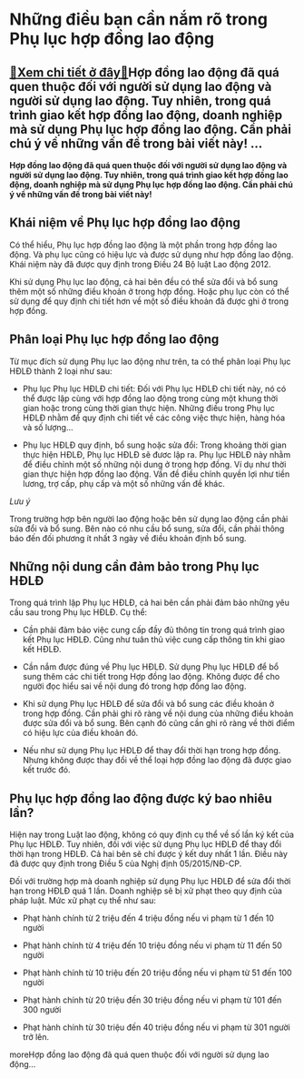 Những điều bạn cần nắm rõ trong Phụ lục hợp đồng lao động
=========================================================

[:gift:Xem chi tiết ở đây:gift:](https://hddtvn.com/nhung-dieu-ban-can-nam-ro-trong-phu-luc-hop-dong-lao-dong/)Hợp đồng lao động đã quá quen thuộc đối với người sử dụng lao động và người sử dụng lao động. Tuy nhiên, trong quá trình giao kết hợp đồng lao động, doanh nghiệp mà sử dụng Phụ lục hợp đồng lao động. Cần phải chú ý về những vấn đề trong bài viết này! …
------------------------------------------------------------------------------------------------------------------------------------------------------------------------------------------------------------------------------------------------------------

**Hợp đồng lao động đã quá quen thuộc đối với người sử dụng lao động và người sử dụng lao động. Tuy nhiên, trong quá trình giao kết hợp đồng lao động, doanh nghiệp mà sử dụng Phụ lục hợp đồng lao động. Cần phải chú ý về những vấn đề trong bài viết này!**



Khái niệm về Phụ lục hợp đồng lao động
--------------------------------------


Có thể hiểu, Phụ lục hợp đồng lao động là một phần trong hợp đồng lao động. Và phụ lục cũng có hiệu lực và được sử dụng như hợp đồng lao động. Khái niệm này đã được quy định trong Điều 24 Bộ luật Lao động 2012.


Khi sử dụng Phụ lục lao động, cả hai bên đều có thể sửa đổi và bổ sung thêm một số những điều khoản ở trong hợp đồng. Hoặc phụ lục còn có thể sử dụng để quy định chi tiết hơn về một số điều khoản đã được ghi ở trong hợp đồng.


Phân loại Phụ lục hợp đồng lao động
-----------------------------------


Từ mục đích sử dụng Phụ lục lao động như trên, ta có thể phân loại Phụ lục HĐLĐ thành 2 loại như sau:




* Phụ lục Phụ lục HĐLĐ chi tiết: Đối với Phụ lục HĐLĐ chi tiết này, nó có thể được lập cùng với hợp đồng lao động trong cùng một khung thời gian hoặc trong cùng thời gian thực hiện. Những điều trong Phụ lục HĐLĐ nhằm để quy định chi tiết về các công việc thực hiện, hàng hóa và số lượng…

* Phụ lục HĐLĐ quy định, bổ sung hoặc sửa đổi: Trong khoảng thời gian thực hiện HĐLĐ, Phụ lục HĐLĐ sẽ đươc lập ra. Phụ lục HĐLĐ này nhằm để điều chỉnh một số những nội dung ở trong hợp đồng. Ví dụ như thời gian thực hiện hợp đồng lao động. Vấn đề điều chỉnh quyền lợi như tiền lương, trợ cấp, phụ cấp và một số những vấn đề khác.



*Lưu ý*


Trong trường hợp bên người lao động hoặc bên sử dụng lao động cần phải sửa đổi và bổ sung. Bên nào có nhu cầu bổ sung, sửa đổi, cần phải thông báo đến đối phương ít nhất 3 ngày về điều khoản định bổ sung.


Những nội dung cần đảm bảo trong Phụ lục HĐLĐ
---------------------------------------------


Trong quá trình lập Phụ lục HĐLĐ, cả hai bên cần phải đảm bảo những yêu cầu sau trong Phụ lục HĐLĐ. Cụ thể:




* Cần phải đảm bảo việc cung cấp đầy đủ thông tin trong quá trình giao kết Phụ lục HĐLĐ. Cũng như tuân thủ việc cung cấp thông tin khi giao kết HĐLĐ.

* Cần nắm được đúng về Phụ lục HĐLĐ. Sử dụng Phụ lục HĐLĐ để bổ sung thêm các chi tiết trong Hợp đồng lao động. Không được để cho người đọc hiểu sai về nội dung đó trong hợp đồng lao động.

* Khi sử dụng Phụ lục HĐLĐ để sửa đổi và bổ sung các điều khoản ở trong hợp đồng. Cần phải ghi rõ ràng về nội dung của những điều khoản được sửa đổi và bổ sung. Bên cạnh đó cũng cần ghi rõ ràng về thời điểm có hiệu lực của điều khoản đó.

* Nếu như sử dụng Phụ lục HĐLĐ để thay đổi thời hạn trong hợp đồng. Nhưng không được thay đổi về thể loại hợp đồng lao động đã được giao kết trước đó.



Phụ lục hợp đồng lao động được ký bao nhiêu lần?
------------------------------------------------


Hiện nay trong Luật lao động, không có quy định cụ thể về số lần ký kết của Phụ lục HĐLĐ. Tuy nhiên, đối với việc sử dụng Phụ lục HĐLĐ để thay đổi thời hạn trong HĐLĐ. Cả hai bên sẽ chỉ được ý kết duy nhất 1 lần. Điều này đã được quy định trong Điều 5 của Nghị định 05/2015/NĐ-CP.


Đối với trường hợp mà doanh nghiệp sử dụng Phụ lục HĐLĐ để sửa đổi thời hạn trong HĐLĐ quá 1 lần. Doanh nghiệp sẽ bị xử phạt theo quy định của pháp luật. Mức xử phạt cụ thể như sau:




* Phạt hành chính từ 2 triệu đến 4 triệu đồng nếu vi phạm từ 1 đến 10 người

* Phạt hành chính từ 4 triệu đến 10 triệu đồng nếu vi phạm từ 11 đến 50 người

* Phạt hành chính từ 10 triệu đến 20 triệu đồng nếu vi phạm từ 51 đến 100 người

* Phạt hành chính từ 20 triệu đến 30 triệu đồng nếu vi phạm từ 101 đến 300 người

* Phạt hành chính từ 30 triệu đến 40 triệu đồng nếu vi phạm từ 301 người trở lên.



moreHợp đồng lao động đã quá quen thuộc đối với người sử dụng lao động…

